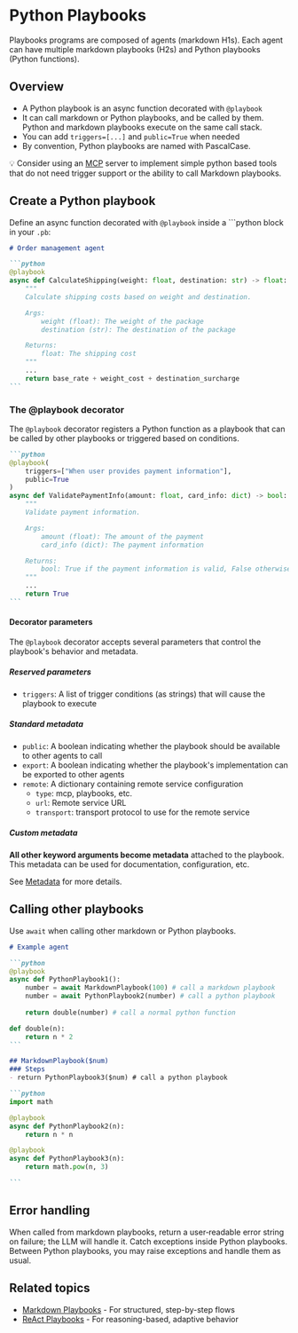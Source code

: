 # Python Playbooks

Playbooks programs are composed of agents (markdown H1s). Each agent can have multiple markdown playbooks (H2s) and Python playbooks (Python functions).

## Overview

- A Python playbook is an async function decorated with `@playbook`
- It can call markdown or Python playbooks, and be called by them. Python and markdown playbooks execute on the same call stack.
- You can add `triggers=[...]` and `public=True` when needed
- By convention, Python playbooks are named with PascalCase.

:bulb: Consider using an [MCP](../agents/mcp-agent.md) server to implement simple python based tools that do not need trigger support or the ability to call Markdown playbooks.

## Create a Python playbook

Define an async function decorated with `@playbook` inside a ```python block in your `.pb`:

````markdown
# Order management agent

```python
@playbook
async def CalculateShipping(weight: float, destination: str) -> float:
    """
    Calculate shipping costs based on weight and destination.

    Args:
        weight (float): The weight of the package
        destination (str): The destination of the package

    Returns:
        float: The shipping cost
    """
    ...    
    return base_rate + weight_cost + destination_surcharge
```
````

### The @playbook decorator

The `@playbook` decorator registers a Python function as a playbook that can be called by other playbooks or triggered based on conditions.

````markdown
```python
@playbook(
    triggers=["When user provides payment information"],
    public=True
)
async def ValidatePaymentInfo(amount: float, card_info: dict) -> bool:
    """
    Validate payment information.

    Args:
        amount (float): The amount of the payment
        card_info (dict): The payment information

    Returns:
        bool: True if the payment information is valid, False otherwise
    """
    ...
    return True
```
````

#### Decorator parameters

The `@playbook` decorator accepts several parameters that control the playbook's behavior and metadata.

##### Reserved parameters

- `triggers`: A list of trigger conditions (as strings) that will cause the playbook to execute

##### Standard metadata

- `public`: A boolean indicating whether the playbook should be available to other agents to call
- `export`: A boolean indicating whether the playbook's implementation can be exported to other agents
- `remote`: A dictionary containing remote service configuration
  - `type`: mcp, playbooks, etc.
  - `url`: Remote service URL
  - `transport`: transport protocol to use for the remote service

##### Custom metadata

**All other keyword arguments become metadata** attached to the playbook. This metadata can be used for documentation, configuration, etc.

See [Metadata](../playbooks-language/metadata.md) for more details.

## Calling other playbooks

Use `await` when calling other markdown or Python playbooks.

````markdown
# Example agent

```python
@playbook
async def PythonPlaybook1():
    number = await MarkdownPlaybook(100) # call a markdown playbook
    number = await PythonPlaybook2(number) # call a python playbook
    
    return double(number) # call a normal python function

def double(n):
    return n * 2
```

## MarkdownPlaybook($num)
### Steps
- return PythonPlaybook3($num) # call a python playbook

```python
import math

@playbook
async def PythonPlaybook2(n):
    return n * n

@playbook
async def PythonPlaybook3(n):
    return math.pow(n, 3)

```

````

## Error handling

When called from markdown playbooks, return a user‑readable error string on failure; the LLM will handle it. Catch exceptions inside Python playbooks. Between Python playbooks, you may raise exceptions and handle them as usual.

## Related topics

- [Markdown Playbooks](../playbook-types/markdown-playbooks.md) - For structured, step-by-step flows
- [ReAct Playbooks](../playbook-types/react-playbooks.md) - For reasoning-based, adaptive behavior
